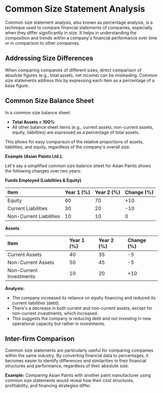 # Common Size Statement Analysis

Common size statement analysis, also known as percentage analysis, is a technique used to compare financial statements of companies, especially when they differ significantly in size. It helps in understanding the composition and trends within a company's financial performance over time or in comparison to other companies.

##  Addressing Size Differences

When comparing companies of different sizes, direct comparison of absolute figures (e.g., total assets, net income) can be misleading. Common size statements address this by expressing each item as a percentage of a base figure.

##  Common Size Balance Sheet

In a common size balance sheet:

*   **Total Assets = 100%**
*   All other balance sheet items (e.g., current assets, non-current assets, equity, liabilities) are expressed as a percentage of total assets.

This allows for easy comparison of the relative proportions of assets, liabilities, and equity, regardless of the company's overall size.

**Example (Asian Paints Ltd.):**

Let's say a simplified common size balance sheet for Asian Paints shows the following changes over two years:

**Funds Employed (Liabilities & Equity)**

| Item               | Year 1 (%) | Year 2 (%) | Change (%) |
| :----------------- | :--------- | :--------- | :--------- |
| Equity             | 60         | 70         | +10        |
| Current Liabilities | 30         | 20         | -10        |
| Non-Current Liabilities | 10       | 10         | 0         |

**Assets**

| Item                | Year 1 (%) | Year 2 (%) | Change (%) |
| :------------------ | :--------- | :--------- | :--------- |
| Current Assets      | 40         | 35         | -5         |
| Non-Current Assets  | 50         | 45         | -5         |
| Non-Current Investments | 10       | 20         | +10       |

**Analysis:**

*   The company increased its reliance on equity financing and reduced its current liabilities (debt).
*   There's a decrease in both current and non-current assets, except for non-current investments, which increased.
*   This suggests the company is reducing debt and not investing in new operational capacity but rather in investments.


## Inter-firm Comparison

Common size statements are particularly useful for comparing companies within the same industry. By converting financial data to percentages, it becomes easier to identify differences and similarities in their financial structures and performance, regardless of their absolute size.

**Example:** Comparing Asian Paints with another paint manufacturer using common size statements would reveal how their cost structures, profitability, and financing strategies differ.
